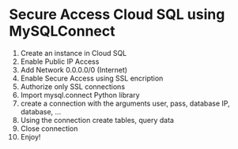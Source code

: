 #  Secure Access Cloud SQL using MySQLConnect

1. Create an instance in Cloud SQL
2. Enable Public IP Access
3. Add Network 0.0.0.0/0 (Internet)
4. Enable Secure Access using SSL encription
5. Authorize only SSL connections
6. Import mysql.connect Python library
7. create a connection with the arguments user, pass, database IP, database, ...
8. Using the connection create tables, query data
9. Close connection
10. Enjoy!
